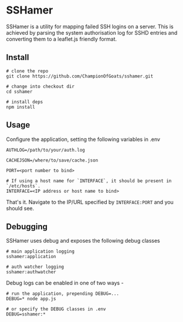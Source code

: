 # SSHamer

SSHamer is a utility for mapping failed SSH logins on a server. This is achieved by parsing the system authorisation log for SSHD entries and converting them to a leaflet.js friendly format.

## Install

```
# clone the repo
git clone https://github.com/ChampionOfGoats/sshamer.git

# change into checkout dir
cd sshamer

# install deps
npm install
```

## Usage

Configure the application, setting the following variables in .env

```
AUTHLOG=/path/to/your/auth.log

CACHEJSON=/where/to/save/cache.json

PORT=<port number to bind>

# If using a host name for `INTERFACE`, it should be present in `/etc/hosts`.
INTERFACE=<IP address or host name to bind>
```

That's it. Navigate to the IP/URL specified by `INTERFACE:PORT` and you should see.

## Debugging

SSHamer uses debug and exposes the following debug classes

```
# main application logging
sshamer:application

# auth watcher logging
sshamer:authwatcher
```

Debug logs can be enabled in one of two ways -

```
# run the application, prepending DEBUG=...
DEBUG=* node app.js

# or specify the DEBUG classes in .env
DEBUG=sshamer:*
```